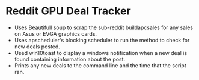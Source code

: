 # Reddit GPU Deal Tracker
- Uses Beautifull soup to scrap the sub-reddit buildapcsales for any sales on Asus or EVGA graphics cards.
- Uses apscheduler's blocking scheduler to run the method to check for new deals posted.
- Used win10toast to display a windows notification when a new deal is found containing information about the post.
- Prints any new deals to the command line and the time that the script ran.
